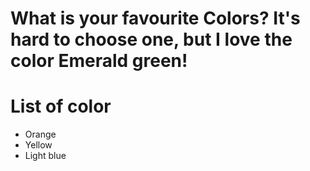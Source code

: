 # What is your favourite Colors? It's hard to choose one, but I love the color Emerald green!

# List of color
- Orange
- Yellow
- Light blue
